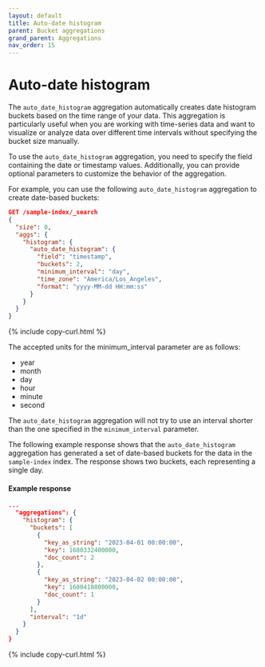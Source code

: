 ```yaml
---
layout: default
title: Auto-date histogram
parent: Bucket aggregations
grand_parent: Aggregations
nav_order: 15
---
```


# Auto-date histogram

The `auto_date_histogram` aggregation automatically creates date histogram buckets based on the time range of your data. This aggregation is particularly useful when you are working with time-series data and want to visualize or analyze data over different time intervals without specifying the bucket size manually.

To use the `auto_date_histogram` aggregation, you need to specify the field containing the date or timestamp values. Additionally, you can provide optional parameters to customize the behavior of the aggregation.

For example, you can use the following `auto_date_histogram` aggregation to create date-based buckets:

```json
GET /sample-index/_search
{
  "size": 0,
  "aggs": {
    "histogram": {
      "auto_date_histogram": {
        "field": "timestamp",
        "buckets": 2,
        "minimum_interval": "day",
        "time_zone": "America/Los_Angeles",
        "format": "yyyy-MM-dd HH:mm:ss"
      }
    }
  }
}
```
{% include copy-curl.html %}

The accepted units for the minimum_interval parameter are as follows:

- year
- month
- day
- hour
- minute
- second

The `auto_date_histogram` aggregation will not try to use an interval shorter than the one specified in the `minimum_interval` parameter.

The following example response shows that the `auto_date_histogram` aggregation has generated a set of date-based buckets for the data in the `sample-index` index. The response shows two buckets, each representing a single day.

#### Example response
```json
...
  "aggregations": {
    "histogram": {
      "buckets": [
        {
          "key_as_string": "2023-04-01 00:00:00",
          "key": 1680332400000,
          "doc_count": 2
        },
        {
          "key_as_string": "2023-04-02 00:00:00",
          "key": 1680418800000,
          "doc_count": 1
        }
      ],
      "interval": "1d"
    }
  }
}
```
{% include copy-curl.html %}
